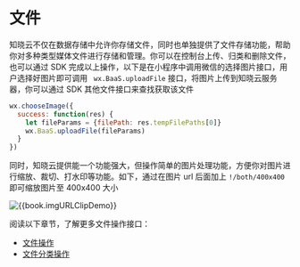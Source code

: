 <!-- ex_nonav -->

# 文件

知晓云不仅在数据存储中允许你存储文件，同时也单独提供了文件存储功能，帮助你对多种类型媒体文件进行存储和管理。你可以在控制台上传、归类和删除文件，也可以通过 SDK 完成以上操作，以下是在小程序中调用微信的选择图片接口，用户选择好图片即可调用 ` wx.BaaS.uploadFile` 接口，将图片上传到知晓云服务器，你可以通过 SDK 其他文件接口来查找获取该文件

```js
wx.chooseImage({
  success: function(res) {
    let fileParams = {filePath: res.tempFilePaths[0]}
    wx.BaaS.uploadFile(fileParams)
  }
})
```

同时，知晓云提供能一个功能强大，但操作简单的图片处理功能，方便你对图片进行缩放、裁切、打水印等功能。如下，通过在图片 url 后面加上 `!/both/400x400` 即可缩放图片至 400x400 大小

![{{book.imgURLClipDemo}}]({{book.imgURLClipDemo}})

阅读以下章节，了解更多文件操作接口：

* [文件操作](./file.md)
* [文件分类操作](./category.md)